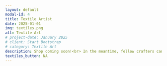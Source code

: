 ```yaml
---
layout: default
modal-id: 4
title: Textile Artist
date: 2025-01-01
img: textiles.png
alt: Textile Art
# project-date: January 2025
# client: Start Bootstrap
# category: Textile Art
description: Shop coming soon!<br> In the meantime, fellow crafters can join me on  <a href="https://www.ravelry.com/people/pumashock">Ravelry</a> and <a href="https://pin.it/6XGSPnehD">Pinterest</a>. 
textiles_button: NA
---
```

